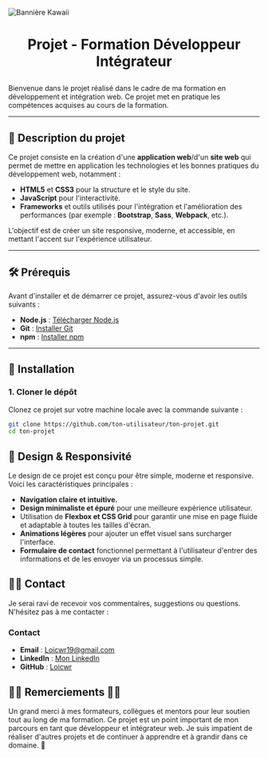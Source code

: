 
![Bannière Kawaii](https://i.postimg.cc/QxM3bcXx/DALL-E-2025-03-14-12-50-44-A-kawaii-style-banner-featuring-a-cute-laptop-with-a-smiling-face-surr.webp)


# <p align='center'>Projet - Formation Développeur Intégrateur</p>


Bienvenue dans le projet réalisé dans le cadre de ma formation en développement et intégration web. Ce projet met en pratique les compétences acquises au cours de la formation.

---

## 🚀 Description du projet

Ce projet consiste en la création d'une **application web**/d'un **site web** qui permet de mettre en application les technologies et les bonnes pratiques du développement web, notamment :

- **HTML5** et **CSS3** pour la structure et le style du site.
- **JavaScript** pour l'interactivité.
- **Frameworks** et outils utilisés pour l'intégration et l'amélioration des performances (par exemple : **Bootstrap**, **Sass**, **Webpack**, etc.).

L'objectif est de créer un site responsive, moderne, et accessible, en mettant l'accent sur l'expérience utilisateur.

---

## 🛠 Prérequis

Avant d'installer et de démarrer ce projet, assurez-vous d'avoir les outils suivants :

- **Node.js** : [Télécharger Node.js](https://nodejs.org/)
- **Git** : [Installer Git](https://git-scm.com/)
- **npm** : [Installer npm](https://www.npmjs.com/)
---

## 🧰 Installation

### 1. Cloner le dépôt

Clonez ce projet sur votre machine locale avec la commande suivante :

```bash
git clone https://github.com/ton-utilisateur/ton-projet.git
cd ton-projet 
```
## 🎨 Design & Responsivité

Le design de ce projet est conçu pour être simple, moderne et responsive. Voici les caractéristiques principales : 
 - **Navigation claire et intuitive.**
 - **Design minimaliste et épuré** pour une meilleure expérience utilisateur.
 -  Utilisation de **Flexbox et CSS Grid** pour garantir une mise en page fluide et     adaptable à toutes les tailles d'écran.
 - **Animations légères** pour ajouter un effet visuel sans surcharger l'interface.
 - **Formulaire de contact** fonctionnel permettant à l'utilisateur d'entrer des informations et de les envoyer via un processus simple.

## 🧑‍💻 Contact

Je serai ravi de recevoir vos commentaires, suggestions ou questions. N'hésitez pas à me contacter :

### Contact

- **Email** : Loicwr19@gmail.com
- **LinkedIn** : [Mon LinkedIn](https://www.linkedin.com/in/ton-nom)
- **GitHub** : [Loicwr](https://github.com/Loicwr)

## 🌟🌟 Remerciements 🌟🌟 

Un grand merci à mes formateurs, collègues et mentors pour leur soutien tout au long de ma formation. Ce projet est un point important de mon parcours en tant que développeur et intégrateur web. Je suis impatient de réaliser d'autres projets et de continuer à apprendre et à grandir dans ce domaine. 🚀